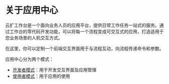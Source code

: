 # 关于应用中心

云扩工作台是一个面向业务人员的应用平台，提供日常工作任务一站式的服务。通过工作台的零代码开发功能，可以将每一个流程变成可交互式的应用，打造适用于您业务场景的人机交互方式。

在这里，你可以定制一个前端交互界面用于与流程互动，向流程传递命令和参数。

应用中心分为两个模式：
- [开发者模式](.\devApps\devApps.md)：用于开发交互界面及应用管理
- [使用者模式](.\userApps\userApps.md)：用于应用的使用


